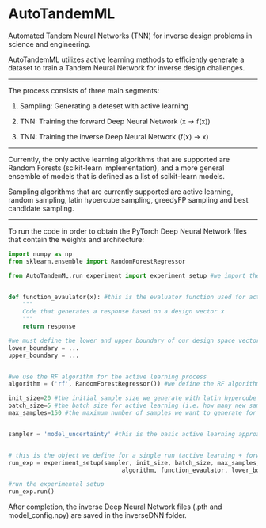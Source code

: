 # AutoTandemML
Automated Tandem Neural Networks (TNN) for inverse design problems in science and engineering.

AutoTandemML utilizes active learning methods to efficiently generate a dataset to train a Tandem Neural Network for inverse design challenges. 

-----------------

The process consists of three main segments:

1. Sampling: Generating a deteset with active learning 

2. TNN: Training the forward Deep Neural Network (x -> f(x)) 

3. TNN: Training the inverse Deep Neural Network (f(x) -> x)

-----------------

Currently, the only active learning algorithms that are supported are Random Forests (scikit-learn implementation), and a more
general ensemble of models that is defined as a list of scikit-learn models.

Sampling algorithms that are currently supported are active learning, random sampling, latin hypercube sampling, greedyFP sampling and 
best candidate sampling.

-----------------

To run the code in order to obtain the PyTorch Deep Neural Network files that contain the weights and architecture:

```python
import numpy as np
from sklearn.ensemble import RandomForestRegressor

from AutoTandemML.run_experiment import experiment_setup #we import the main run wrapper


def function_evaulator(x): #this is the evaluator function used for active learning
    """
    Code that generates a response based on a design vector x
    """
    return response

#we must define the lower and upper boundary of our design space vector x
lower_boundary = ...
upper_boundary = ...


#we use the RF algorithm for the active learning process
algorithm = ('rf', RandomForestRegressor()) #we define the RF algorithm as a tuple, the first value should be 'rf' if we want hyperparameter optimization

init_size=20 #the initial sample size we generate with latin hypercube sampling 
batch_size=5 #the batch size for active learning (i.e. how many new samples we generate per each iteration)
max_samples=150 #the maximum number of samples we want to generate for the TNN training


sampler = 'model_uncertainty' #this is the basic active learning approach where we use the uncertainty to find new points


# this is the object we define for a single run (active learning + forward and inverse DNN) 
run_exp = experiment_setup(sampler, init_size, batch_size, max_samples, 
                                algorithm, function_evaulator, lower_boundary, upper_boundary)

#run the experimental setup
run_exp.run()


```
After completion, the inverse Deep Neural Network files (.pth and model_config.npy) are saved in the inverseDNN folder.